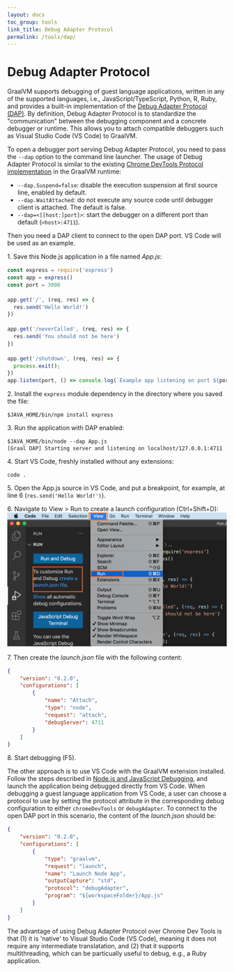 ```yaml
---
layout: docs
toc_group: tools
link_title: Debug Adapter Protocol
permalink: /tools/dap/
---
```


# Debug Adapter Protocol

GraalVM supports debugging of guest language applications, written in any of the supported languages, i.e., JavaScript/TypeScript, Python, R, Ruby, and provides a built-in implementation of the [Debug Adapter Protocol (DAP)](https://microsoft.github.io/debug-adapter-protocol/).
By definition, Debug Adapter Protocol is to standardize the "communication" between the debugging component and a concrete debugger or runtime.
This allows you to attach compatible debuggers such as Visual Studio Code (VS Code) to GraalVM.

To open a debugger port serving Debug Adapter Protocol, you need to pass the `--dap` option to the command line launcher.
The usage of Debug Adapter Protocol is similar to the existing [Chrome DevTools Protocol implementation](chrome-debugger.md) in the GraalVM runtime:
* `--dap.Suspend=false`: disable the execution suspension at first source line, enabled by default.
* `--dap.WaitAttached`: do not execute any source code until debugger client is attached. The default is false.
* `--dap=<[[host:]port]>`: start the debugger on a different port than default (`<host>:4711`).

Then you need a DAP client to connect to the open DAP port. VS Code will be used as an example.

1&#46; Save this Node.js application in a file named _App.js_:
```javascript
const express = require('express')
const app = express()
const port = 3000

app.get('/', (req, res) => {
  res.send('Hello World!')
})

app.get('/neverCalled', (req, res) => {
  res.send('You should not be here')
})

app.get('/shutdown', (req, res) => {
  process.exit();
})
app.listen(port, () => console.log(`Example app listening on port ${port}!`))
```

2&#46; Install the `express` module dependency in the directory where you saved the file:
```shell
$JAVA_HOME/bin/npm install express
```

3&#46; Run the application with DAP enabled:
```shell
$JAVA_HOME/bin/node --dap App.js
[Graal DAP] Starting server and listening on localhost/127.0.0.1:4711
```

4&#46; Start VS Code, freshly installed without any extensions:
```shell
code .
```
5&#46; Open the App.js source in VS Code, and put a breakpoint, for example, at line 6 (`res.send('Hello World!')`).

6&#46; Navigate to View > Run to create a launch configuration (Ctrl+Shift+D):
![Create a Launch Configuration](img/create_launch_json.png)

7&#46; Then create the _launch.json_ file with the following content:
```json
{
    "version": "0.2.0",
    "configurations": [
        {
            "name": "Attach",
            "type": "node",
            "request": "attach",
            "debugServer": 4711
        }
    ]
}
```

8&#46; Start debugging (F5).

The other approach is to use VS Code with the GraalVM extension installed.
Follow the steps described in [Node.js and JavaScript Debugging](https://marketplace.visualstudio.com/items?itemName=oracle-labs-graalvm.graalvm#javascript-and-node.js-debugging), and launch the application being debugged directly from VS Code.
When debugging a guest language application from VS Code, a user can choose a protocol to use by setting the protocol attribute in the corresponding debug configuration to either `chromeDevTools` or `debugAdapter`.
To connect to the open DAP port in this scenario, the content of the _launch.json_ should be:

```json
{
    "version": "0.2.0",
    "configurations": [
        {
            "type": "graalvm",
            "request": "launch",
            "name": "Launch Node App",
            "outputCapture": "std",
            "protocol": "debugAdapter",
            "program": "${workspaceFolder}/App.js"
        }
    ]
}
```

The advantage of using Debug Adapter Protocol over Chrome Dev Tools is that (1) it is 'native' to Visual Studio Code (VS Code), meaning it does not require any intermediate translatation, and (2) that it supports multithreading, which can be particually useful to debug, e.g., a Ruby application.
